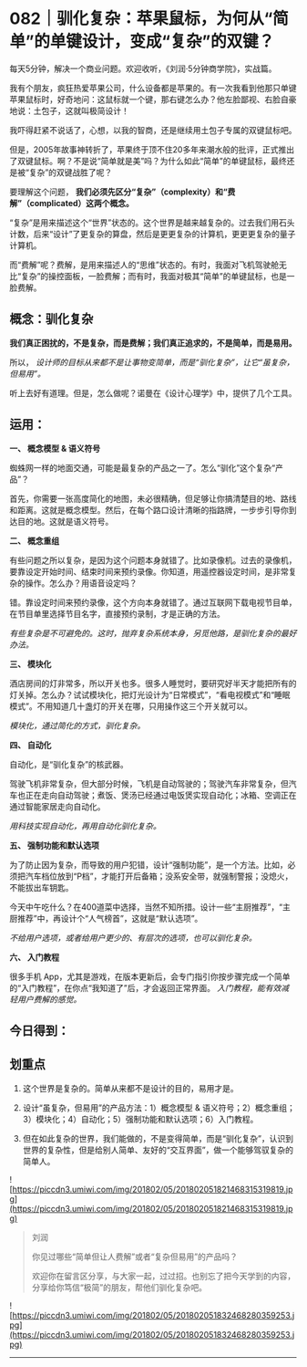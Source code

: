 # 082｜驯化复杂：苹果鼠标，为何从“简单”的单键设计，变成“复杂”的双键？

每天5分钟，解决一个商业问题。欢迎收听，《刘润·5分钟商学院》，实战篇。

我有个朋友，疯狂热爱苹果公司，什么设备都是苹果的。有一次我看到他那只单键苹果鼠标时，好奇地问：这鼠标就一个键，那右键怎么办？他左脸鄙视、右脸自豪地说：土包子，这就叫极简设计！

我吓得赶紧不说话了，心想，以我的智商，还是继续用土包子专属的双键鼠标吧。

但是，2005年故事神转折了，苹果终于顶不住20多年来潮水般的批评，正式推出了双键鼠标。啊？不是说“简单就是美”吗？为什么如此“简单”的单键鼠标，最终还是被“复杂”的双键战胜了呢？

要理解这个问题， **我们必须先区分“复杂”（complexity）和“费解”（complicated）这两个概念。**

“复杂”是用来描述这个“世界”状态的。这个世界是越来越复杂的。过去我们用石头计数，后来“设计”了更复杂的算盘，然后是更更复杂的计算机，更更更复杂的量子计算机。

而“费解”呢？费解，是用来描述人的“思维”状态的。有时，我面对飞机驾驶舱无比“复杂”的操控面板，一脸费解；而有时，我面对极其“简单”的单键鼠标，也是一脸费解。

## 概念：驯化复杂

 **我们真正困扰的，不是复杂，而是费解；我们真正追求的，不是简单，而是易用。**

所以， *设计师的目标从来都不是让事物变简单，而是“驯化复杂”，让它“虽复杂，但易用”。*

听上去好有道理。但是，怎么做呢？诺曼在《设计心理学》中，提供了几个工具。

## 运用：

 **一、 概念模型 & 语义符号**

蜘蛛网一样的地面交通，可能是最复杂的产品之一了。怎么“驯化”这个复杂“产品”？

首先，你需要一张高度简化的地图，未必很精确，但足够让你搞清楚目的地、路线和距离。这就是概念模型。然后，在每个路口设计清晰的指路牌，一步步引导你到达目的地。这就是语义符号。

 **二、 概念重组**

有些问题之所以复杂，是因为这个问题本身就错了。比如录像机。过去的录像机，要靠设定开始时间、结束时间来预约录像。你知道，用遥控器设定时间，是非常复杂的操作。怎么办？用语音设定吗？

错。靠设定时间来预约录像，这个方向本身就错了。通过互联网下载电视节目单，在节目单里选择节目名字，直接预约录制，才是正确的方法。

 *有些复杂是不可避免的。这时，抛弃复杂系统本身，另觅他路，是驯化复杂的最好办法。*

 **三、 模块化**

酒店房间的灯非常多，所以开关也多。很多人睡觉时，要研究好半天才能把所有的灯关掉。怎么办？试试模块化，把灯光设计为“日常模式”，“看电视模式”和“睡眠模式”。不用知道几十盏灯的开关在哪，只用操作这三个开关就可以。

 *模块化，通过简化的方式，驯化复杂。*

 **四、 自动化**

自动化，是“驯化复杂”的核武器。

驾驶飞机非常复杂，但大部分时候，飞机是自动驾驶的；驾驶汽车非常复杂，但汽车也正在走向自动驾驶；煮饭、煲汤已经通过电饭煲实现自动化；冰箱、空调正在通过智能家居走向自动化。

 *用科技实现自动化，再用自动化驯化复杂。*

 **五、 强制功能和默认选项**

为了防止因为复杂，而导致的用户犯错，设计“强制功能”，是一个方法。比如，必须把汽车档位放到“P档”，才能打开后备箱；没系安全带，就强制警报；没熄火，不能拔出车钥匙。

今天中午吃什么？在400道菜中选择，当然不知所措。设计一些“主厨推荐”，“主厨推荐”中，再设计个“人气榜首”，这就是“默认选项”。

 *不给用户选项，或者给用户更少的、有层次的选项，也可以驯化复杂。*

 **六、 入门教程**

很多手机 App，尤其是游戏，在版本更新后，会专门指引你按步骤完成一个简单的“入门教程”，在你点“我知道了”后，才会返回正常界面。 *入门教程，能有效减轻用户费解的感觉。*

## 今日得到：

## 划重点

1. 这个世界是复杂的。简单从来都不是设计的目的，易用才是。

2. 设计“虽复杂，但易用”的产品方法：1）概念模型 & 语义符号；2）概念重组；3）模块化；4）自动化；5）强制功能和默认选项；6）入门教程。

3. 但在如此复杂的世界，我们能做的，不是变得简单，而是“驯化复杂”，认识到世界的复杂性，但是给别人简单、友好的“交互界面”，做一个能够驾驭复杂的简单人。

![https://piccdn3.umiwi.com/img/201802/05/201802051821468315319819.jpg](https://piccdn3.umiwi.com/img/201802/05/201802051821468315319819.jpg)

> 刘润
> 
> 你见过哪些“简单但让人费解”或者“复杂但易用”的产品吗？
> 
> 欢迎你在留言区分享，与大家一起，过过招。也别忘了把今天学到的内容，分享给你笃信“极简”的朋友，帮他们驯化复杂吧。

![https://piccdn3.umiwi.com/img/201802/05/201802051832468280359253.jpg](https://piccdn3.umiwi.com/img/201802/05/201802051832468280359253.jpg)

---
